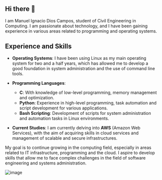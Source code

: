 ## Hi there 👋

I am Manuel Ignacio Dios Campos, student of Civil Engineering in Computing. I am passionate about technology, and I have been gaining experience in various areas related to programming and operating systems.

## Experience and Skills

- **Operating Systems**: I have been using Linux as my main operating system for two and a half years, which has allowed me to develop a good foundation in system administration and the use of command line tools.

- **Programming Languages**:
  - **C**: With knowledge of low-level programming, memory management and optimization.
  - **Python**: Experience in high-level programming, task automation and script development for various applications.
  - **Bash Scripting**: Development of scripts for system administration and automation tasks in Linux environments.

- **Current Studies**: I am currently delving into **AWS** (Amazon Web Services), with the aim of acquiring skills in cloud services and management of scalable and secure infrastructures.


My goal is to continue growing in the computing field, especially in areas related to IT infrastructure, programming and the cloud. I aspire to develop skills that allow me to face complex challenges in the field of software engineering and systems administration.

![image](https://github.com/user-attachments/assets/3c1dd439-8698-440b-9a57-5b91d91951c8)

